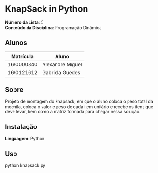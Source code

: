 # KnapSack in Python

**Número da Lista**: 5<br>
**Conteúdo da Disciplina**: Programação Dinâmica<br>

## Alunos
|Matrícula | Aluno |
| -- | -- |
| 16/0000840  |  Alexandre Miguel |
| 16/0121612  |  Gabriela Guedes |

## Sobre 
Projeto de montagem do knapsack, em que o aluno coloca o peso total da mochila, coloca o valor e peso de cada item unitário e recebe os itens que deve levar, bem como a matriz formada para chegar nessa solução. 


## Instalação 
**Linguagem**: Python<br>


## Uso 
python knapsack.py





